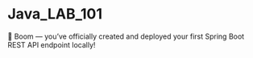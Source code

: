 # Java_LAB_101
🎉 Boom — you’ve officially created and deployed your first Spring Boot REST API endpoint locally!

